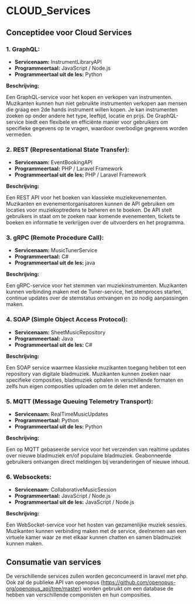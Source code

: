 # CLOUD_Services

## Conceptidee voor Cloud Services
### 1. GraphQL:
- **Servicenaam:** InstrumentLibraryAPI
- **Programmeertaal:** JavaScript / Node.js
- **Programmeertaal uit de les:** Python

**Beschrijving:** 

Een GraphQL-service voor het kopen en verkopen van instrumenten. Muzikanten kunnen hun niet gebruikte instrumenten verkopen aan mensen die graag een 2de hands instrument willen kopen. Je kan instrumenten zoeken op onder andere het type, leeftijd, locatie en prijs. De GraphQL-service biedt een flexibele en efficiënte manier voor gebruikers om specifieke gegevens op te vragen, waardoor overbodige gegevens worden vermeden.

### 2. REST (Representational State Transfer):
- **Servicenaam:** EventBookingAPI
- **Programmeertaal:** PHP / Laravel Framework
- **Programmeertaal uit de les:** PHP / Laravel Framework

**Beschrijving:** 

Een REST API voor het boeken van klassieke muziekevenementen. Muzikanten en evenementorganisatoren kunnen de API gebruiken om locaties voor muziekoptredens te beheren en te boeken. De API stelt gebruikers in staat om te zoeken naar komende evenementen, tickets te boeken en informatie te verkrijgen over de uitvoerders en het programma.

### 3. gRPC (Remote Procedure Call):
- **Servicenaam:** MusicTunerService
- **Programmeertaal:** C#
- **Programmeertaal uit de les:** java

**Beschrijving:** 

Een gRPC-service voor het stemmen van muziekinstrumenten. Muzikanten kunnen verbinding maken met de Tuner-service, het stemproces starten, continue updates over de stemstatus ontvangen en zo nodig aanpassingen maken.

### 4. SOAP (Simple Object Access Protocol):
- **Servicenaam:** SheetMusicRepository
- **Programmeertaal:** Java
- **Programmeertaal uit de les:** C#

**Beschrijving:** 

Een SOAP service waarmee klassieke muzikanten toegang hebben tot een repository van digitale bladmuziek. Muzikanten kunnen zoeken naar specifieke composities, bladmuziek ophalen in verschillende formaten en zelfs hun eigen composities uploaden om te delen met anderen.

### 5. MQTT (Message Queuing Telemetry Transport):
- **Servicenaam:** RealTimeMusicUpdates
- **Programmeertaal:** Python
- **Programmeertaal uit de les:** Python

**Beschrijving:** 

Een op MQTT gebaseerde service voor het verzenden van realtime updates over nieuwe bladmuziek en/of populaire bladmuziek. Geabonneerde gebruikers ontvangen direct meldingen bij veranderingen of nieuwe inhoud.

### 6. Websockets:
- **Servicenaam:** CollaborativeMusicSession
- **Programmeertaal:** JavaScript / Node.js
- **Programmeertaal uit de les:** JavaScript / Node.js

**Beschrijving:** 

Een WebSocket-service voor het hosten van gezamenlijke muziek sessies. Muzikanten kunnen verbinding maken met de service, deelnemen aan een virtuele kamer waar ze met elkaar kunnen chatten en samen bladmuziek kunnen maken.

## Consumatie van services
De verschillende services zullen worden geconcumeerd in laravel met php. Ook zal de publieke API van openopus (https://github.com/openopus-org/openopus_api/tree/master) worden gebruikt om een database de hebben van verschillende componisten en hun composities.
